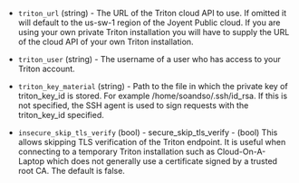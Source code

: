 <!-- Code generated from the comments of the AccessConfig struct in builder/triton/access_config.go; DO NOT EDIT MANUALLY -->

-   `triton_url` (string) - The URL of the Triton cloud API to use. If omitted
    it will default to the us-sw-1 region of the Joyent Public cloud. If you
    are using your own private Triton installation you will have to supply the
    URL of the cloud API of your own Triton installation.
    
-   `triton_user` (string) - The username of a user who has access to your
    Triton account.
    
-   `triton_key_material` (string) - Path to the file in which the private key
    of triton_key_id is stored. For example /home/soandso/.ssh/id_rsa. If
    this is not specified, the SSH agent is used to sign requests with the
    triton_key_id specified.
    
-   `insecure_skip_tls_verify` (bool) - secure_skip_tls_verify - (bool) This allows skipping TLS verification
    of the Triton endpoint. It is useful when connecting to a temporary Triton
    installation such as Cloud-On-A-Laptop which does not generally use a
    certificate signed by a trusted root CA. The default is false.
    